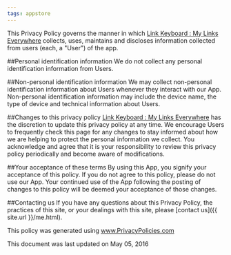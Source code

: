 ```yaml
---
tags: appstore
---
```


This Privacy Policy governs the manner in which [Link Keyboard : My Links Everywhere][1] collects, uses, maintains and discloses information collected from users (each, a "User") of the app.

##Personal identification information
We do not collect any personal identification information from Users.

##Non-personal identification information
We may collect non-personal identification information about Users whenever they interact with our App. Non-personal identification information may include the device name, the type of device and technical information about Users.

##Changes to this privacy policy
[Link Keyboard : My Links Everywhere][1] has the discretion to update this privacy policy at any time. We encourage Users to frequently check this page for any changes to stay informed about how we are helping to protect the personal information we collect. You acknowledge and agree that it is your responsibility to review this privacy policy periodically and become aware of modifications.

##Your acceptance of these terms
By using this App, you signify your acceptance of this policy. If you do not agree to this policy, please do not use our App. Your continued use of the App following the posting of changes to this policy will be deemed your acceptance of those changes. 

##Contacting us
If you have any questions about this Privacy Policy, the practices of this site, or your dealings with this site, please [contact us]({{ site.url }}/me.html).

This policy was generated using www.PrivacyPolicies.com

This document was last updated on May 05, 2016

[1]: https://itunes.apple.com/us/app/link-keyboard-my-links-everywhere/id1098798450?ls=1&mt=8
